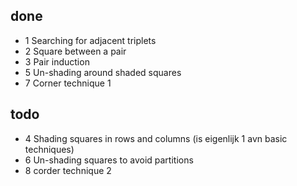 ## done
* 1 Searching for adjacent triplets
* 2 Square between a pair
* 3 Pair induction
* 5 Un-shading around shaded squares
* 7 Corner technique 1

## todo
* 4 Shading squares in rows and columns (is eigenlijk 1 avn basic techniques)
* 6 Un-shading squares to avoid partitions
* 8 corder technique 2


